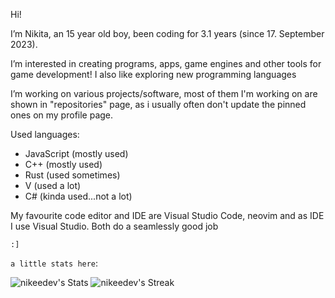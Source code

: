 
Hi!

I’m Nikita, an 15 year old boy, been coding for 3.1 years (since 17. September 2023).

I’m interested in creating programs, apps, game engines and other tools for game development!
I also like exploring new programming languages

I’m working on various projects/software, most of them I'm working on are
shown in "repositories" page, as i usually often don't update the pinned ones on my profile page.

Used languages:
- JavaScript (mostly used)
- C++ (mostly used)
- Rust (used sometimes)
- V (used a lot)
- C# (kinda used...not a lot)
    
My favourite code editor and IDE are Visual Studio Code, neovim and as IDE I use Visual Studio. Both do a seamlessly good job

`:]`

`a little stats here`:

![nikeedev's Stats](https://github-readme-stats.vercel.app/api?username=nikeedev&theme=prussian&show_icons=true&hide_border=true&count_private=false)
![nikeedev's Streak](https://github-readme-streak-stats.herokuapp.com/?user=nikeedev&theme=prussian&hide_border=true)
